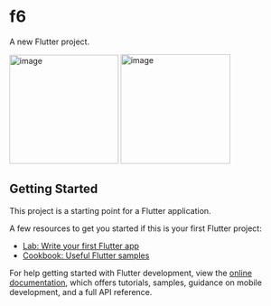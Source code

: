 # f6

A new Flutter project.

<img width="193" alt="image" src="https://github.com/Mohamed7Hossam/ICTHUB_task4/assets/104375306/638ad051-d224-4405-a896-96e11ad82214">


<img width="194" alt="image" src="https://github.com/Mohamed7Hossam/ICTHUB_task4/assets/104375306/7431bba1-3a46-4ba1-a788-d370ec191479">








## Getting Started

This project is a starting point for a Flutter application.

A few resources to get you started if this is your first Flutter project:

- [Lab: Write your first Flutter app](https://docs.flutter.dev/get-started/codelab)
- [Cookbook: Useful Flutter samples](https://docs.flutter.dev/cookbook)

For help getting started with Flutter development, view the
[online documentation](https://docs.flutter.dev/), which offers tutorials,
samples, guidance on mobile development, and a full API reference.
